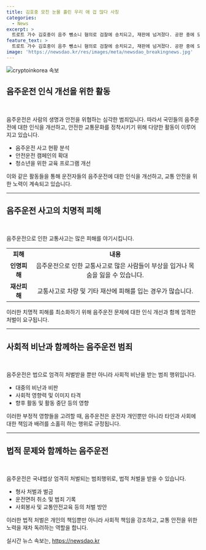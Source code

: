 ```yaml
---
title: 김호중 모친 눈물 흘린 우리 애 겁 많다 사칭
categories:
  - News
excerpt: >
  트로트 가수 김호중이 음주 뺑소니 혐의로 검찰에 송치되고, 재판에 넘겨졌다. 공판 중에 모친을 사칭한 여성이 현장에 등장해 혼란을 빚었고, 김호중의 아버지만이 재판에 참석했다. 김호중은 검은색 양복을 입고 법정에 출석했고, 팬들은 탄원서를 제출했다. 김호중과 매니저의 음주운전과 바꿔치기 의혹이 제기되었으나 음주운전 혐의는 기소되지 않았다.
feature_text: >
  트로트 가수 김호중이 음주 뺑소니 혐의로 검찰에 송치되고, 재판에 넘겨졌다. 공판 중에 모친을 사칭한 여성이 현장에 등장해 혼란을 빚었고, 김호중의 아버지만이 재판에 참석했다. 김호중은 검은색 양복을 입고 법정에 출석했고, 팬들은 탄원서를 제출했다. 김호중과 매니저의 음주운전과 바꿔치기 의혹이 제기되었으나 음주운전 혐의는 기소되지 않았다.
image: 'https://newsdao.kr/res/images/meta/newsdao_breakingnews.jpg'
---
```


<p><img src="https://newsdao.kr/res/images/meta/newsdao_breakingnews.jpg" alt="cryptoinkorea 속보" /></p>

<h2 data-ke-size="size26">음주운전 인식 개선을 위한 활동</h2>

<p data-ke-size="size16">&nbsp;</p>

<p>음주운전은 사람의 생명과 안전을 위협하는 심각한 범죄입니다. 따라서 국민들의 음주운전에 대한 인식을 개선하고, 안전한 교통문화를 정착시키기 위해 다양한 활동이 이루어지고 있습니다. </p></p>

<ul>
    <li>음주운전 사고 현황 분석</li>
    <li>안전운전 캠페인의 확대</li>
    <li>청소년을 위한 교육 프로그램 개선</li>
</ul>

<p data-ke-size="size16">이와 같은 활동들을 통해 운전자들의 음주운전에 대한 인식을 개선하고, 교통 안전을 위한 노력이 계속되고 있습니다.</p>

<hr>

<h2 data-ke-size="size26">음주운전 사고의 치명적 피해</h2>

<p data-ke-size="size16">&nbsp;</p>

<p>음주운전으로 인한 교통사고는 많은 피해를 야기시킵니다. </p></p>

<table>
    <tr>
        <td style="text-align: center; height: 17px;"><b>피해</b></td>
        <td style="text-align: center; height: 17px;"><b>내용</b></td>
    </tr>
    <tr>
        <td style="text-align: center; height: 17px;"><b>인명피해</b></td>
        <td style="text-align: center; height: 17px;">음주운전으로 인한 교통사고로 많은 사람들이 부상을 입거나 목숨을 잃을 수 있습니다.</td>
    </tr>
    <tr>
        <td style="text-align: center; height: 17px;"><b>재산피해</b></td>
        <td style="text-align: center; height: 17px;">교통사고로 차량 및 기타 재산에 피해를 입는 경우가 많습니다.</td>
    </tr>
</table>

<p data-ke-size="size16">이러한 치명적 피해를 최소화하기 위해 음주운전 문제에 대한 인식 개선과 함께 엄격한 처벌이 요구됩니다.</p>

<hr>

<h2 data-ke-size="size26">사회적 비난과 함께하는 음주운전 범죄</h2>

<p data-ke-size="size16">&nbsp;</p>

<p>음주운전은 법으로 엄격히 처벌받을 뿐만 아니라 사회적 비난을 받는 범죄 행위입니다. </p></p>

<ul>
    <li>대중의 비난과 비판</li>
    <li>사회적 영향력 및 이미지 타격</li>
    <li>향후 활동 및 활동 중단 등의 영향</li>
</ul>

<p data-ke-size="size16">이러한 부정적 영향들을 고려할 때, 음주운전은 운전자 개인뿐만 아니라 타인과 사회에 대한 책임과 배려를 소홀히 하는 행위로 규정됩니다.</p>

<hr>

<h2 data-ke-size="size26">법적 문제와 함께하는 음주운전</h2>

<p data-ke-size="size16">&nbsp;</p>

<p>음주운전은 국내법상 엄격히 처벌되는 범죄행위로, 법적 처벌을 받을 수 있습니다. </p></p>

<ul>
    <li>형사 처벌과 벌금</li>
    <li>운전면허 취소 및 범죄 기록</li>
    <li>사회봉사 및 교통안전교육 등의 처벌 방안</li>
</ul>

<p data-ke-size="size16">이러한 법적 처벌은 개인의 책임뿐만 아니라 사회적 책임을 강조하고, 교통 안전을 위한 노력을 재차 독려하는 역할을 합니다.</p>
실시간 뉴스 속보는, <a href="https://newsdao.kr" rel="dofollow">https://newsdao.kr</a>



